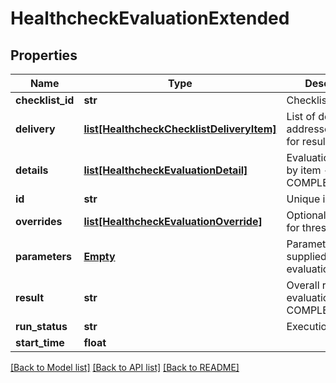 # HealthcheckEvaluationExtended

## Properties
Name | Type | Description | Notes
------------ | ------------- | ------------- | -------------
**checklist_id** | **str** | Checklist to be run | [optional] 
**delivery** | [**list[HealthcheckChecklistDeliveryItem]**](HealthcheckChecklistDeliveryItem.md) | List of delivery addresses/methods for results | [optional] 
**details** | [**list[HealthcheckEvaluationDetail]**](HealthcheckEvaluationDetail.md) | Evaluation results by item - only if COMPLETED | [optional] 
**id** | **str** | Unique identifier | [optional] 
**overrides** | [**list[HealthcheckEvaluationOverride]**](HealthcheckEvaluationOverride.md) | Optional overrides for thresholds etc. | [optional] 
**parameters** | [**Empty**](Empty.md) | Parameters supplied for this evaluation | [optional] 
**result** | **str** | Overall result of evaluation - only if COMPLETED | [optional] 
**run_status** | **str** | Execution status | [optional] 
**start_time** | **float** |  | [optional] 

[[Back to Model list]](../README.md#documentation-for-models) [[Back to API list]](../README.md#documentation-for-api-endpoints) [[Back to README]](../README.md)


